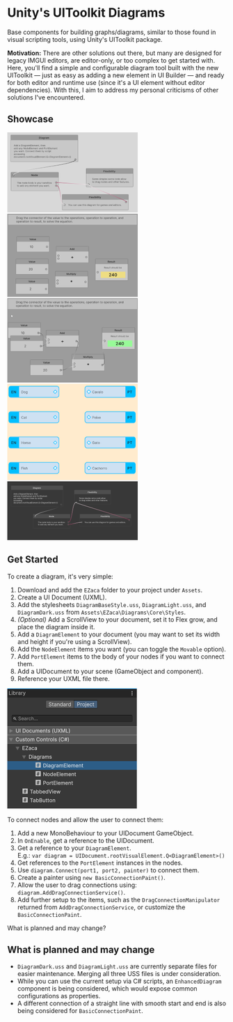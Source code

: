 # Unity's UIToolkit Diagrams

Base components for building graphs/diagrams, similar to those found in visual scripting tools, using Unity's UIToolkit package.

**Motivation:** There are other solutions out there, but many are designed for legacy IMGUI editors, are editor-only, or too complex to get started with. Here, you'll find a simple and configurable diagram tool built with the new UIToolkit — just as easy as adding a new element in UI Builder — and ready for both editor and runtime use (since it's a UI element without editor dependencies). With this, I aim to address my personal criticisms of other solutions I've encountered.

## Showcase

![Screenshot of a simple diagram with nodes and connections.](EZaca/Docs~/Images/Sample1.png)
![Screenshot of a small game to connect nodes and resolve a mathematical expression.](EZaca/Docs~/Images/Sample2.png)
![Screenshot with the connected solution of the small game to connect nodes and resolve the mathematical expression where 10 plus 2, times 20 is equal to 240.](EZaca/Docs~/Images/Sample2Connected.png)
![Screenshot of a fully customized diagram style, using a custom stylesheet.](EZaca/Docs~/Images/CustomDiagram.png)
![Screenshot of the first sample diagram, but using dark mode.](EZaca/Docs~/Images/Sample1Dark.png)

## Get Started

To create a diagram, it's very simple:

1. Download and add the `EZaca` folder to your project under `Assets`.
2. Create a UI Document (UXML).
3. Add the stylesheets `DiagramBaseStyle.uss`, `DiagramLight.uss`, and `DiagramDark.uss` from `Assets\EZaca\Diagrams\Core\Styles`.
4. *(Optional)* Add a ScrollView to your document, set it to Flex grow, and place the diagram inside it.
5. Add a `DiagramElement` to your document (you may want to set its width and height if you're using a ScrollView).
6. Add the `NodeElement` items you want (you can toggle the `Movable` option).
7. Add `PortElement` items to the body of your nodes if you want to connect them.
8. Add a UIDocument to your scene (GameObject and component).
9. Reference your UXML file there.

![Screenshot showing how to find the DiagramElement in the Unity's UI Builder.](EZaca/Docs~/Images/UIBuilder_Library.png)

To connect nodes and allow the user to connect them:

1. Add a new MonoBehaviour to your UIDocument GameObject.  
2. In `OnEnable`, get a reference to the UIDocument.
3. Get a reference to your `DiagramElement`.<br> 
   E.g.: `var diagram = UIDocument.rootVisualElement.Q<DiagramElement>()`  
4. Get references to the `PortElement` instances in the nodes.  
5. Use `diagram.Connect(port1, port2, painter)` to connect them.  
6. Create a painter using `new BasicConnectionPaint()`.  
7. Allow the user to drag connections using: `diagram.AddDragConnectionService()`.  
8. Add further setup to the items, such as the `DragConnectionManipulator` returned from `AddDragConnectionService`, or customize the `BasicConnectionPaint`.

What is planned and may change?


## What is planned and may change

- `DiagramDark.uss` and `DiagramLight.uss` are currently separate files for easier maintenance. Merging all three USS files is under consideration.
- While you can use the current setup via C# scripts, an `EnhancedDiagram` component is being considered, which would expose common configurations as properties.
- A different connection of a straight line with smooth start and end is also being considered for `BasicConnectionPaint`.
